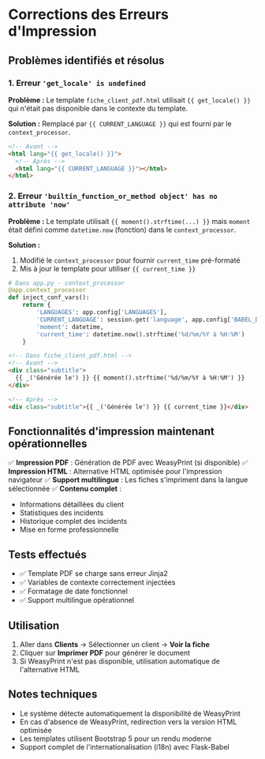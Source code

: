 # Corrections des Erreurs d'Impression

## Problèmes identifiés et résolus

### 1. Erreur `'get_locale' is undefined`

**Problème :** Le template `fiche_client_pdf.html` utilisait `{{ get_locale() }}` qui n'était pas disponible dans le contexte du template.

**Solution :** Remplacé par `{{ CURRENT_LANGUAGE }}` qui est fourni par le `context_processor`.

```html
<!-- Avant -->
<html lang="{{ get_locale() }}">
  <!-- Après -->
  <html lang="{{ CURRENT_LANGUAGE }}"></html>
</html>
```

### 2. Erreur `'builtin_function_or_method object' has no attribute 'now'`

**Problème :** Le template utilisait `{{ moment().strftime(...) }}` mais `moment` était défini comme `datetime.now` (fonction) dans le `context_processor`.

**Solution :**

1. Modifié le `context_processor` pour fournir `current_time` pré-formaté
2. Mis à jour le template pour utiliser `{{ current_time }}`

```python
# Dans app.py - context_processor
@app.context_processor
def inject_conf_vars():
    return {
        'LANGUAGES': app.config['LANGUAGES'],
        'CURRENT_LANGUAGE': session.get('language', app.config['BABEL_DEFAULT_LOCALE']),
        'moment': datetime,
        'current_time': datetime.now().strftime('%d/%m/%Y à %H:%M')
    }
```

```html
<!-- Dans fiche_client_pdf.html -->
<!-- Avant -->
<div class="subtitle">
  {{ _('Générée le') }} {{ moment().strftime('%d/%m/%Y à %H:%M') }}
</div>

<!-- Après -->
<div class="subtitle">{{ _('Générée le') }} {{ current_time }}</div>
```

## Fonctionnalités d'impression maintenant opérationnelles

✅ **Impression PDF** : Génération de PDF avec WeasyPrint (si disponible)
✅ **Impression HTML** : Alternative HTML optimisée pour l'impression navigateur
✅ **Support multilingue** : Les fiches s'impriment dans la langue sélectionnée
✅ **Contenu complet** :

- Informations détaillées du client
- Statistiques des incidents
- Historique complet des incidents
- Mise en forme professionnelle

## Tests effectués

- ✅ Template PDF se charge sans erreur Jinja2
- ✅ Variables de contexte correctement injectées
- ✅ Formatage de date fonctionnel
- ✅ Support multilingue opérationnel

## Utilisation

1. Aller dans **Clients** → Sélectionner un client → **Voir la fiche**
2. Cliquer sur **Imprimer PDF** pour générer le document
3. Si WeasyPrint n'est pas disponible, utilisation automatique de l'alternative HTML

## Notes techniques

- Le système détecte automatiquement la disponibilité de WeasyPrint
- En cas d'absence de WeasyPrint, redirection vers la version HTML optimisée
- Les templates utilisent Bootstrap 5 pour un rendu moderne
- Support complet de l'internationalisation (i18n) avec Flask-Babel
